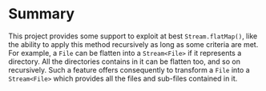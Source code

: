 # Summary

This project provides some support to exploit at best `Stream.flatMap()`, like the ability to apply this method recursively as long as some criteria are met. For example, a `File` can be flatten into a `Stream<File>` if it represents a directory. All the directories contains in it can be flatten too, and so on recursively. Such a feature offers consequently to transform a `File` into a `Stream<File>` which provides all the files and sub-files contained in it.